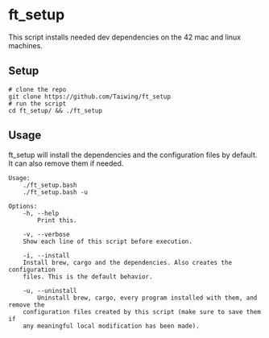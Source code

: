 # ft\_setup

This script installs needed dev dependencies on the 42 mac and linux machines.

## Setup

```shell
# clone the repo
git clone https://github.com/Taiwing/ft_setup
# run the script
cd ft_setup/ && ./ft_setup
```

## Usage

ft\_setup will install the dependencies and the configuration files by default.
It can also remove them if needed.

```
Usage:
    ./ft_setup.bash
    ./ft_setup.bash -u

Options:
    -h, --help
        Print this.

    -v, --verbose
	Show each line of this script before execution.

    -i, --install
	Install brew, cargo and the dependencies. Also creates the configuration
	files. This is the default behavior.

    -u, --uninstall
        Uninstall brew, cargo, every program installed with them, and remove the
	configuration files created by this script (make sure to save them if
	any meaningful local modification has been made).
```
